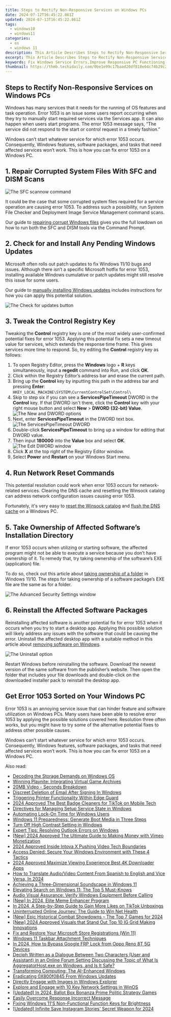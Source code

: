 ```yaml
---
title: Steps to Rectify Non-Responsive Services on Windows PCs
date: 2024-07-12T16:45:22.861Z
updated: 2024-07-13T16:45:22.861Z
tags:
  - windows10
  - windows11
categories:
  - os
  - windows 11
description: This Article Describes Steps to Rectify Non-Responsive Services on Windows PCs
excerpt: This Article Describes Steps to Rectify Non-Responsive Services on Windows PCs
keywords: Fix Windows Service Errors,Improve Responsive PC Functioning,Optimize Windows Performance,Address Windows Unresponsiveness,Resolve PC Slowness Issues,Enhance Windows Services Efficiency,Correct Non-Responsive Services on Win
thumbnail: https://thmb.techidaily.com/0be1e99c17baad20df818e64c74b29c212a06e76be2a092d41b1fc888150e8a5.jpeg
---
```


## Steps to Rectify Non-Responsive Services on Windows PCs

 Windows has many services that it needs for the running of OS features and task operation. Error 1053 is an issue some users report occurring when they try to manually start required services via the Services app. It can also happen when users start programs. The error 1053 message says, “The service did not respond to the start or control request in a timely fashion.”

 Windows can’t start whatever service for which error 1053 occurs. Consequently, Windows features, software packages, and tasks that need affected services won’t work. This is how you can fix error 1053 on a Windows PC.

## 1\. Repair Corrupted System Files With SFC and DISM Scans
![The SFC scannow command](https://static1.makeuseofimages.com/wordpress/wp-content/uploads/2023/09/sfc-scannow-command.jpg)

 It could be the case that some corrupted system files required for a service operation are causing error 1053\. To address such a possibility, run System File Checker and Deployment Image Service Management command scans.

 Our guide to [repairing corrupt Windows files](https://www.makeuseof.com/windows-built-in-repair-tools/) gives you the full lowdown on how to run both the SFC and DISM tools via the Command Prompt.

## 2\. Check for and Install Any Pending Windows Updates

 Microsoft often rolls out patch updates to fix Windows 11/10 bugs and issues. Although there isn’t a specific Microsoft hotfix for error 1053, installing available Windows cumulative or patch updates might still resolve this issue for some users.

 Our guide to [manually installing Windows updates](https://www.makeuseof.com/update-windows-manually/) includes instructions for how you can apply this potential solution.

![The Check for updates button](https://static1.makeuseofimages.com/wordpress/wp-content/uploads/2023/09/check-for-updates-button.jpg)

## 3\. Tweak the Control Registry Key

 Tweaking the **Control** registry key is one of the most widely user-confirmed potential fixes for error 1053\. Applying this potential fix sets a new timeout value for services, which extends the response time frame. This gives services more time to respond. So, try editing the **Control** registry key as follows:

1. To open Registry Editor, press the **Windows** logo + **R** keys simultaneously, input a **regedit** command into Run, and click **OK**.
2. Click within the Registry Editor’s address bar and erase the current path.
3. Bring up the **Control** key by inputting this path in the address bar and pressing **Enter**:  
`HKEY_LOCAL_MACHINE\SYSTEM\CurrentControlSet\Control\`
4. Skip to step six if you can see a **ServicesPipeTimeout** DWORD in the **Control** key. If that DWORD isn't there, click the **Control** key with your right mouse button and select **New** \> **DWORD** **(32-bit) Value**.  
![The New and DWORD options](https://static1.makeuseofimages.com/wordpress/wp-content/uploads/2023/09/new-dword-value-option.jpg)
5. Next, enter **ServicesPipeTimeout** in the DWORD text box.  
![The ServicesPipeTimeout DWORD](https://static1.makeuseofimages.com/wordpress/wp-content/uploads/2023/09/servicespipetimeout-dword.jpg)
6. Double-click **ServicesPipeTimeout** to bring up a window for editing that DWORD value.
7. Then input **180000** into the **Value** box and select **OK**.  
![The Edit DWORD window](https://static1.makeuseofimages.com/wordpress/wp-content/uploads/2023/09/edit-dword-window.jpg)
8. Click **X** at the top right of the Registry Editor window.
9. Select **Power** and **Restart** on your Windows Start menu.

## 4\. Run Network Reset Commands

 This potential resolution could work when error 1053 occurs for network-related services. Clearing the DNS cache and resetting the Winsock catalog can address network configuration issues causing error 1053\.

 Fortunately, it's very easy to [reset the Winsock catalog](https://www.makeuseof.com/reset-winsock-catalog-windows/) and [flush the DNS cache](https://www.makeuseof.com/flush-dns-cache-windows-11/) on a Windows PC.

## 5\. Take Ownership of Affected Software’s Installation Directory

 If error 1053 occurs when utilizing or starting software, the affected program might not be able to execute a service because you don’t have ownership of it. To remedy that, try taking ownership of the software’s EXE (application) file.

 To do so, check out this article about [taking ownership of a folder](https://www.makeuseof.com/windows-10-11-own-folder/) in Windows 11/10\. The steps for taking ownership of a software package’s EXE file are the same as for a folder.

![The Advanced Security Settings window](https://static1.makeuseofimages.com/wordpress/wp-content/uploads/2023/09/advanced-security-settings-window.jpg)

## 6\. Reinstall the Affected Software Packages

 Reinstalling affected software is another potential fix for error 1053 when it occurs when you try to start a desktop app. Applying this possible solution will likely address any issues with the software that could be causing the error. Uninstall the affected desktop app with a suitable method in this article about [removing software on Windows](https://www.makeuseof.com/windows-11-different-ways-to-uninstall-software/).

![The Uninstall option](https://static1.makeuseofimages.com/wordpress/wp-content/uploads/2023/09/uninstall-option.jpg)

 Restart Windows before reinstalling the software. Download the newest version of the same software from the publisher’s website. Then open the folder that includes your file downloads and double-click on the downloaded installer pack to reinstall the desktop app.

## Get Error 1053 Sorted on Your Windows PC

 Error 1053 is an annoying service issue that can hinder feature and software utilization on Windows PCs. Many users have been able to resolve error 1053 by applying the possible solutions covered here. Resolution three often works, but you might have to try some of the alternative potential fixes to address other possible causes.

 Windows can’t start whatever service for which error 1053 occurs. Consequently, Windows features, software packages, and tasks that need affected services won’t work. This is how you can fix error 1053 on a Windows PC.



<ins class="adsbygoogle"
      style="display:block"
      data-ad-client="ca-pub-7571918770474297"
      data-ad-slot="8358498916"
      data-ad-format="auto"
      data-full-width-responsive="true"></ins>
<span class="atpl-alsoreadstyle">Also read:</span>
<div><ul>
<li><a href="https://win11-tips.techidaily.com/decoding-the-storage-demands-on-windows-os/"><u>Decoding the Storage Demands on Windows OS</u></a></li>
<li><a href="https://win11-tips.techidaily.com/winning-playnite-integrating-virtual-game-archives/"><u>Winning Playnite: Integrating Virtual Game Archives</u></a></li>
<li><a href="https://extra-hints.techidaily.com/20mb-video-seconds-breakdown/"><u>20MB Video - Seconds Breakdown</u></a></li>
<li><a href="https://win11-tips.techidaily.com/discreet-deletion-of-email-after-signing-in-windows/"><u>Discreet Deletion of Email After Signing In Windows</u></a></li>
<li><a href="https://win11-tips.techidaily.com/triggering-printer-functionality-within-edge-guard/"><u>Triggering Printer Functionality Within Edge Guard</u></a></li>
<li><a href="https://tiktok-clips.techidaily.com/2024-approved-the-best-badge-cleaners-for-tiktok-on-mobile-tech/"><u>2024 Approved  The Best Badge Cleaners for TikTok on Mobile Tech</u></a></li>
<li><a href="https://win11-tips.techidaily.com/directives-for-managing-setup-service-state-in-windows/"><u>Directives for Managing Setup Service State in Windows</u></a></li>
<li><a href="https://win11-tips.techidaily.com/automating-lock-on-time-for-windows-users/"><u>Automating Lock-On Time for Windows Users</u></a></li>
<li><a href="https://win11-tips.techidaily.com/windows-11-preparedness-generate-boot-media-in-three-steps/"><u>Windows 11 Preparedness: Generate Boot Media in Three Steps</u></a></li>
<li><a href="https://win11-tips.techidaily.com/turn-off-high-contrast-setting-in-windows/"><u>Turn Off High Contrast Setting in Windows</u></a></li>
<li><a href="https://win11-tips.techidaily.com/expert-tips-resolving-outlook-errors-on-windows/"><u>Expert Tips: Resolving Outlook Errors on Windows</u></a></li>
<li><a href="https://vimeo-videos.techidaily.com/new-2024-approved-the-ultimate-guide-to-making-money-with-vimeo-monetization/"><u>[New] 2024 Approved  The Ultimate Guide to Making Money with Vimeo Monetization</u></a></li>
<li><a href="https://extra-guidance.techidaily.com/2024-approved-inside-intova-x-pushing-video-tech-boundaries/"><u>2024 Approved  Inside Intova X  Pushing Video Tech Boundaries</u></a></li>
<li><a href="https://win11-tips.techidaily.com/access-denied-secure-your-windows-environment-with-these-4-tactics/"><u>Access Denied: Secure Your Windows Environment with These 4 Tactics</u></a></li>
<li><a href="https://extra-skills.techidaily.com/2024-approved-maximize-viewing-experience-best-4k-downloader-apps/"><u>2024 Approved  Maximize Viewing Experience  Best 4K Downloader Apps</u></a></li>
<li><a href="https://ai-voice-clone.techidaily.com/how-to-translate-audiovideo-content-from-spanish-to-english-and-vice-versa-in-2024/"><u>How to Translate Audio/Video Content From Spanish to English and Vice Versa, In 2024</u></a></li>
<li><a href="https://win11-tips.techidaily.com/achieving-a-three-dimensional-soundscape-in-windows-11/"><u>Achieving a Three-Dimensional Soundscape in Windows 11</u></a></li>
<li><a href="https://win11-tips.techidaily.com/elevating-search-on-windows-11-the-top-5-must-knows/"><u>Elevating Search on Windows 11: The Top 5 Must-Knows</u></a></li>
<li><a href="https://win11-tips.techidaily.com/audio-visual-assurance-verify-windows-equipment-before-calling/"><u>Audio Visual Assurance: Verify Windows Equipment Before Calling</u></a></li>
<li><a href="https://fox-boxes.techidaily.com/new-in-2024-elite-meme-enhancer-program/"><u>[New] In 2024, Elite Meme Enhancer Program</u></a></li>
<li><a href="https://extra-hints.techidaily.com/in-2024-a-step-by-step-guide-to-gain-more-likes-on-tiktok-unboxings/"><u>In 2024, A Step-by-Step Guide to Gain More Likes on TikTok Unboxings</u></a></li>
<li><a href="https://win11-tips.techidaily.com/uninterrupted-online-journey-the-guide-to-win-net-health/"><u>Uninterrupted Online Journey: The Guide to Win Net Health</u></a></li>
<li><a href="https://screen-capture.techidaily.com/new-epic-historical-combat-showdowns-the-top-7-games-for-2024/"><u>[New] Epic Historical Combat Showdowns – The Top 7 Games for 2024</u></a></li>
<li><a href="https://instagram-video-recordings.techidaily.com/new-2024-approved-visuals-that-stand-out-top-10-ig-grid-making-innovations/"><u>[New] 2024 Approved  Visuals that Stand Out  Top 10 IG Grid Making Innovations</u></a></li>
<li><a href="https://win11-tips.techidaily.com/fix-and-restore-your-microsoft-store-registrations-win-11/"><u>Fix and Restore Your Microsoft Store Registrations (Win 11)</u></a></li>
<li><a href="https://win11-tips.techidaily.com/windows-11-taskbar-attachment-techniques/"><u>Windows 11 Taskbar Attachment Techniques</u></a></li>
<li><a href="https://android-frp.techidaily.com/in-2024-how-to-bypass-google-frp-lock-from-oppo-reno-8t-5g-devices-by-drfone-android/"><u>In 2024, How to Bypass Google FRP Lock from Oppo Reno 8T 5G Devices</u></a></li>
<li><a href="https://win11-tips.techidaily.com/deciph-written-as-a-dialogue-between-two-characters-user-and-assistant-in-an-online-forum-setting-discussing-the-topic-of-what-is-aggregatorhostexe-on-windo37/"><u>Deciph Written as a Dialogue Between Two Characters (User and Assistant) in an Online Forum Setting Discussing the Topic of What Is AggregatorHost.exe on Windows, and Is It Safe?</u></a></li>
<li><a href="https://win11-tips.techidaily.com/transforming-computing-the-ai-enhanced-windows/"><u>Transforming Computing: The AI-Enhanced Windows</u></a></li>
<li><a href="https://win11-tips.techidaily.com/eradicating-0x800f0845-from-windows-updates/"><u>Eradicating 0X800f0845 From Windows Updates</u></a></li>
<li><a href="https://win11-tips.techidaily.com/directly-engage-with-images-in-windows-explorer/"><u>Directly Engage with Images in Windows Explorer</u></a></li>
<li><a href="https://win11-tips.techidaily.com/explore-and-engage-with-10-key-network-settings-in-winos/"><u>Explore and Engage with 10 Key Network Settings in WinOS</u></a></li>
<li><a href="https://video-screen-grab.techidaily.com/updated-in-2024-ballot-box-bonanza-prime-politic-strategy-games/"><u>[Updated] In 2024, Ballot Box Bonanza  Prime Politic Strategy Games</u></a></li>
<li><a href="https://win11-tips.techidaily.com/easily-overcome-response-incorrect-message/"><u>Easily Overcome Response Incorrect Message</u></a></li>
<li><a href="https://win11-tips.techidaily.com/fixing-windows-11s-non-functional-function-keys-for-brightness/"><u>Fixing Windows 11'S Non-Functional Function Keys for Brightness</u></a></li>
<li><a href="https://instagram-video-recordings.techidaily.com/updated-infinite-save-instagram-stories-secret-weapon-for-2024/"><u>[Updated] Infinite Save  Instagram Stories' Secret Weapon for 2024</u></a></li>
</ul></div>
